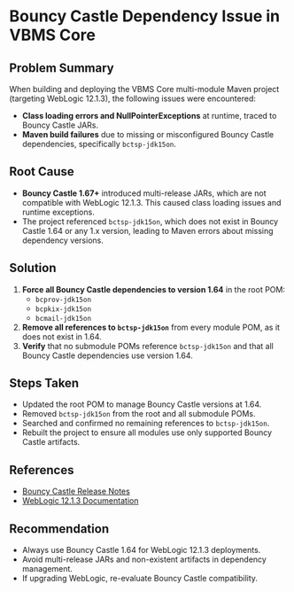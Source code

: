 # Bouncy Castle Dependency Issue in VBMS Core

## Problem Summary

When building and deploying the VBMS Core multi-module Maven project (targeting WebLogic 12.1.3), the following issues were encountered:

- **Class loading errors and NullPointerExceptions** at runtime, traced to Bouncy Castle JARs.
- **Maven build failures** due to missing or misconfigured Bouncy Castle dependencies, specifically `bctsp-jdk15on`.

## Root Cause

- **Bouncy Castle 1.67+** introduced multi-release JARs, which are not compatible with WebLogic 12.1.3. This caused class loading issues and runtime exceptions.
- The project referenced `bctsp-jdk15on`, which does not exist in Bouncy Castle 1.64 or any 1.x version, leading to Maven errors about missing dependency versions.

## Solution

1. **Force all Bouncy Castle dependencies to version 1.64** in the root POM:
   - `bcprov-jdk15on`
   - `bcpkix-jdk15on`
   - `bcmail-jdk15on`
2. **Remove all references to `bctsp-jdk15on`** from every module POM, as it does not exist in 1.64.
3. **Verify** that no submodule POMs reference `bctsp-jdk15on` and that all Bouncy Castle dependencies use version 1.64.

## Steps Taken

- Updated the root POM to manage Bouncy Castle versions at 1.64.
- Removed `bctsp-jdk15on` from the root and all submodule POMs.
- Searched and confirmed no remaining references to `bctsp-jdk15on`.
- Rebuilt the project to ensure all modules use only supported Bouncy Castle artifacts.

## References
- [Bouncy Castle Release Notes](https://www.bouncycastle.org/releasenotes.html)
- [WebLogic 12.1.3 Documentation](https://docs.oracle.com/middleware/1213/wls/index.html)

## Recommendation
- Always use Bouncy Castle 1.64 for WebLogic 12.1.3 deployments.
- Avoid multi-release JARs and non-existent artifacts in dependency management.
- If upgrading WebLogic, re-evaluate Bouncy Castle compatibility.

